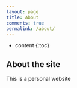 ```yaml
---
layout: page
title: About
comments: true
permalink: /about/
---
```


* content
{:toc}

## About the site
This is a personal website 

